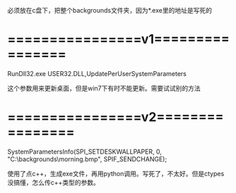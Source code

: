 必须放在c盘下，把整个backgrounds文件夹，因为*.exe里的地址是写死的

# ================v1================

RunDll32.exe USER32.DLL,UpdatePerUserSystemParameters

这个参数用来更新桌面，但是win7下有时不能更新。需要试试别的方法



# ================v2================

SystemParametersInfo(SPI_SETDESKWALLPAPER, 0, "C:\\backgrounds\\morning.bmp", SPIF_SENDCHANGE);

使用了点c++，生成exe文件，再用python调用。写死了，不太好。但是ctypes没搞懂，怎么传c++类型的参数。
